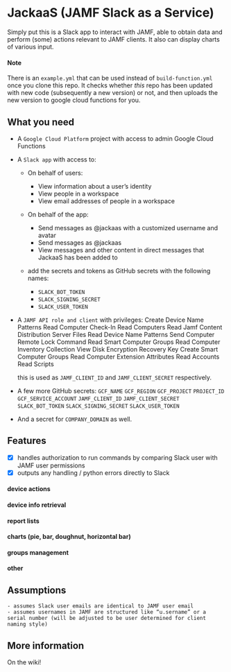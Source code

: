 # JackaaS (JAMF Slack as a Service)

Simply put this is a Slack app to interact with JAMF, able to obtain data and perform (some) actions relevant to JAMF clients. 
It also can display charts of various input.

#### Note

There is an `example.yml` that can be used instead of `build-function.yml` once you clone this repo.
It checks whether *this* repo has been updated with new code (subsequently a new version) or not, and then uploads the new version to google cloud functions for you.

## What you need

- A `Google Cloud Platform` project with access to admin Google Cloud Functions
- A `Slack app` with access to:
    - On behalf of users:
        - View information about a user’s identity
        - View people in a workspace
        - View email addresses of people in a workspace
    - On behalf of the app:
        - Send messages as @jackaas with a customized username and avatar
        - Send messages as @jackaas
        - View messages and other content in direct messages that JackaaS has been added to

    - add the secrets and tokens as GitHub secrets with the following names:
        - `SLACK_BOT_TOKEN`
        - `SLACK_SIGNING_SECRET`
        - `SLACK_USER_TOKEN`
- A `JAMF API role and client` with privileges:
    Create Device Name Patterns
    Read Computer Check-In
    Read Computers
    Read Jamf Content Distribution Server Files
    Read Device Name Patterns
    Send Computer Remote Lock Command
    Read Smart Computer Groups
    Read Computer Inventory Collection
    View Disk Encryption Recovery Key
    Create Smart Computer Groups
    Read Computer Extension Attributes
    Read Accounts
    Read Scripts

    this is used as `JAMF_CLIENT_ID` and `JAMF_CLIENT_SECRET` respectively.
- A few more GitHub secrets:
    `GCF_NAME`
    `GCF_REGION`
    `GCF_PROJECT`
    `PROJECT_ID`
    `GCF_SERVICE_ACCOUNT`
    `JAMF_CLIENT_ID`
    `JAMF_CLIENT_SECRET`
    `SLACK_BOT_TOKEN`
    `SLACK_SIGNING_SECRET`
    `SLACK_USER_TOKEN`
- And a secret for `COMPANY_DOMAIN` as well.

## Features

- [x] handles authorization to run commands by comparing Slack user with JAMF user permissions
- [x] outputs any handling / python errors directly to Slack

#### device actions
#### device info retrieval
#### report lists
#### charts (pie, bar, doughnut, horizontal bar)
#### groups management
#### other


## Assumptions

    - assumes Slack user emails are identical to JAMF user email
    - assumes usernames in JAMF are structured like “u.sername” or a serial number (will be adjusted to be user determined for client naming style)


## More information

On the wiki!